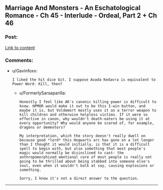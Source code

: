 ## Marriage And Monsters - An Eschatological Romance - Ch 45 - Interlude - Ordeal, Part 2 + Ch 46

### Post:

[Link to content](https://archiveofourown.org/works/18738010/chapters/48416689)

### Comments:

- u/Gavinfoxx:
  ```
  I liked the hit dice bit. I suppose Avada Kedavra is equivalent to Power Word: Kill, then?
  ```

  - u/FormerlySarsaparilla:
    ```
    Honestly I feel like AK's canonic killing power is difficult to know. HPMOR would make it out to be this I-win button, and maybe it is, but Voldemort mostly uses it as a terror weapon to kill children and otherwise helpless victims. If it were so effective in canon, why wouldn't death-eaters be using it at every opportunity? Why would anyone be scared of, for example, dragons or dementors?

    My interpretation, which the story doesn't really dwell on because good *lord* this Hogwarts arc has gone on a lot longer than I thought it would initially, is that it is a difficult spell to begin with, but also something that most people's magic would normally be disinclined to cast- the anthropomorphized emotional core of most people is really not going to be thrilled about being stabbed into someone else's soul, even when it wouldn't balk at say, causing explosions or something.

    Sorry, I know it's not a direct answer to the question.
    ```

---

